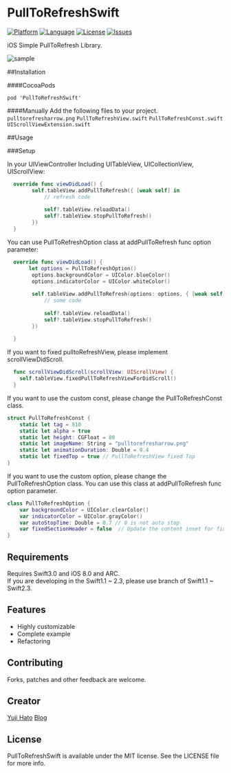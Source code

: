 PullToRefreshSwift
==================

[![Platform](http://img.shields.io/badge/platform-ios-blue.svg?style=flat
)](https://developer.apple.com/iphone/index.action)
[![Language](http://img.shields.io/badge/language-swift-brightgreen.svg?style=flat
)](https://developer.apple.com/swift)
[![License](http://img.shields.io/badge/license-MIT-lightgrey.svg?style=flat
)](http://mit-license.org)
[![Issues](https://img.shields.io/github/issues/dekatotoro/PullToRefreshSwift.svg?style=flat
)](https://github.com/dekatotoro/PullToRefreshSwift/issues?state=open)



iOS Simple PullToRefresh Library.

![sample](Screenshots/PullToRefreshSwift.gif)

##Installation

####CocoaPods
```
pod 'PullToRefreshSwift'
```

####Manually
Add the following files to your project. 
`pulltorefresharrow.png`
`PullToRefreshView.swift`
`PullToRefreshConst.swift`
`UIScrollViewExtension.swift`


##Usage

###Setup

In your UIViewController Including UITableView, UICollectionView, UIScrollView:
```swift
  override func viewDidLoad() {
        self.tableView.addPullToRefresh({ [weak self] in
            // refresh code
            
            self?.tableView.reloadData()
            self?.tableView.stopPullToRefresh()
        })
  }
```

You can use PullToRefreshOption class at addPullToRefresh func option parameter:
```swift
  override func viewDidLoad() {
       let options = PullToRefreshOption()
        options.backgroundColor = UIColor.blueColor()
        options.indicatorColor = UIColor.whiteColor()
        
        self.tableView.addPullToRefresh(options: options, { [weak self] in
            // some code
            
            self?.tableView.reloadData()
            self?.tableView.stopPullToRefresh()
        })
        
  }
```
  
If you want to fixed pulltoRefreshView, please implement scrollViewDidScroll.
```swift
  func scrollViewDidScroll(scrollView: UIScrollView) {
    self.tableView.fixedPullToRefreshViewForDidScroll()
  }  
```
  
If you want to use the custom const, please change the PullToRefreshConst class.
```swift
struct PullToRefreshConst {
    static let tag = 810
    static let alpha = true
    static let height: CGFloat = 80
    static let imageName: String = "pulltorefresharrow.png"
    static let animationDuration: Double = 0.4
    static let fixedTop = true // PullToRefreshView fixed Top
}
```
If you want to use the custom option, please change the PullToRefreshOption class.
You can use this class at addPullToRefresh func option parameter.
```swift
class PullToRefreshOption {
    var backgroundColor = UIColor.clearColor()
    var indicatorColor = UIColor.grayColor()
    var autoStopTime: Double = 0.7 // 0 is not auto stop
    var fixedSectionHeader = false  // Update the content inset for fixed section headers
}
```

## Requirements
Requires Swift3.0 and iOS 8.0 and ARC.  
If you are developing in the Swift1.1 ~ 2.3, please use branch of Swift1.1 ~ Swift2.3.  

## Features
- Highly customizable
- Complete example
- Refactoring

## Contributing

Forks, patches and other feedback are welcome.

## Creator

[Yuji Hato](https://github.com/dekatotoro) 
[Blog](http://buzzmemo.blogspot.jp/)

## License

PullToRefreshSwift is available under the MIT license. See the LICENSE file for more info.
